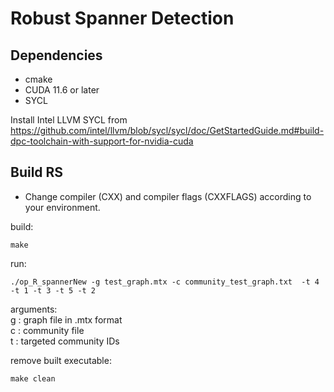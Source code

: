 # Robust Spanner Detection


Dependencies
-----------------------------------------------
- cmake  
- CUDA 11.6 or later  
- SYCL  

Install Intel LLVM SYCL from 
https://github.com/intel/llvm/blob/sycl/sycl/doc/GetStartedGuide.md#build-dpc-toolchain-with-support-for-nvidia-cuda



Build RS
------------------------------------------------
- Change compiler (CXX) and compiler flags (CXXFLAGS) according to your environment.  

build:  
```
make
```

run:  
```
./op_R_spannerNew -g test_graph.mtx -c community_test_graph.txt  -t 4 -t 1 -t 3 -t 5 -t 2
```

arguments:  
g : graph file in .mtx format  
c : community file  
t : targeted community IDs  

remove built executable:
```
make clean
```